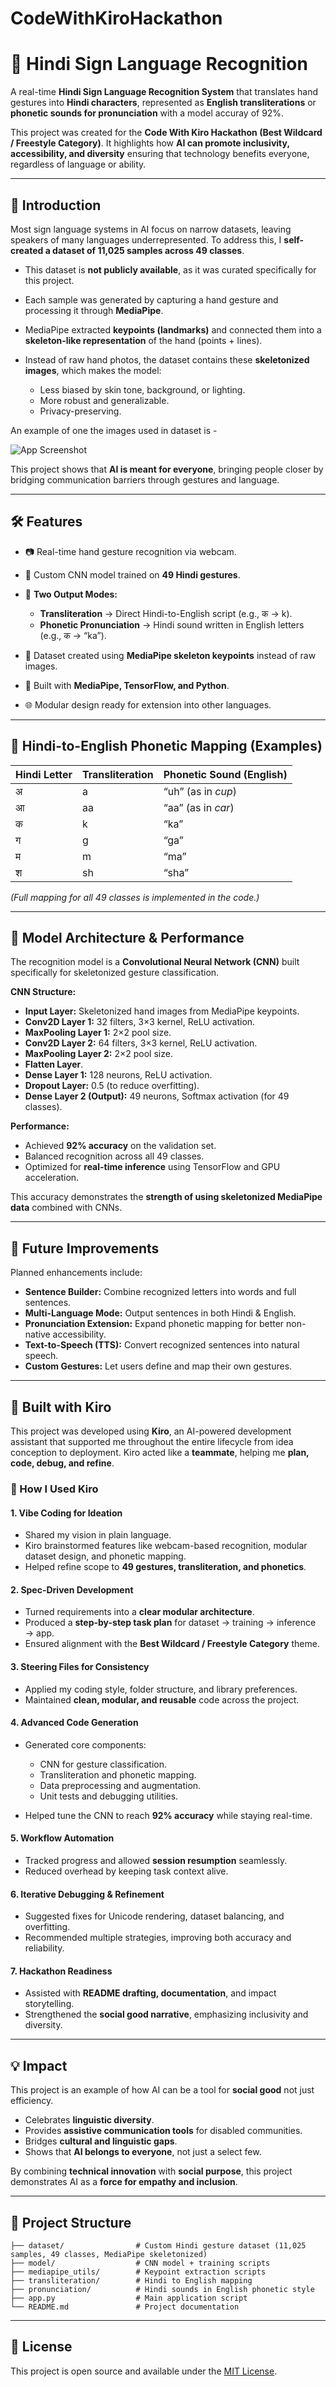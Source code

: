 # CodeWithKiroHackathon

# 🤟 Hindi Sign Language Recognition

A real-time **Hindi Sign Language Recognition System** that translates hand gestures into **Hindi characters**, represented as **English transliterations** or **phonetic sounds for pronunciation** with a model accuray of 92%.

This project was created for the **Code With Kiro Hackathon (Best Wildcard / Freestyle Category)**. It highlights how **AI can promote inclusivity, accessibility, and diversity** ensuring that technology benefits everyone, regardless of language or ability.

---

## 🌟 Introduction

Most sign language systems in AI focus on narrow datasets, leaving speakers of many languages underrepresented. To address this, I **self-created a dataset of 11,025 samples across 49 classes**.

* This dataset is **not publicly available**, as it was curated specifically for this project.
* Each sample was generated by capturing a hand gesture and processing it through **MediaPipe**.
* MediaPipe extracted **keypoints (landmarks)** and connected them into a **skeleton-like representation** of the hand (points + lines).
* Instead of raw hand photos, the dataset contains these **skeletonized images**, which makes the model:

  * Less biased by skin tone, background, or lighting.
  * More robust and generalizable.
  * Privacy-preserving.
 
    
An example of one the images used in dataset is -

![App Screenshot](sampleLetterImage.jpg)


This project shows that **AI is meant for everyone**, bringing people closer by bridging communication barriers through gestures and language.

---

## 🛠️ Features

* 📷 Real-time hand gesture recognition via webcam.
* 🧠 Custom CNN model trained on **49 Hindi gestures**.
* 🔡 **Two Output Modes:**

  * **Transliteration** → Direct Hindi-to-English script (e.g., क → k).
  * **Phonetic Pronunciation** → Hindi sound written in English letters (e.g., क → “ka”).
* 🎯 Dataset created using **MediaPipe skeleton keypoints** instead of raw images.
* 🧩 Built with **MediaPipe, TensorFlow, and Python**.
* 🌐 Modular design ready for extension into other languages.

---

## 🔡 Hindi-to-English Phonetic Mapping (Examples)

| Hindi Letter | Transliteration | Phonetic Sound (English) |
| ------------ | --------------- | ------------------------ |
| अ            | a               | “uh” (as in *cup*)       |
| आ            | aa              | “aa” (as in *car*)       |
| क            | k               | “ka”                     |
| ग            | g               | “ga”                     |
| म            | m               | “ma”                     |
| श            | sh              | “sha”                    |

*(Full mapping for all 49 classes is implemented in the code.)*

---

## 🧠 Model Architecture & Performance

The recognition model is a **Convolutional Neural Network (CNN)** built specifically for skeletonized gesture classification.

**CNN Structure:**

* **Input Layer:** Skeletonized hand images from MediaPipe keypoints.
* **Conv2D Layer 1:** 32 filters, 3×3 kernel, ReLU activation.
* **MaxPooling Layer 1:** 2×2 pool size.
* **Conv2D Layer 2:** 64 filters, 3×3 kernel, ReLU activation.
* **MaxPooling Layer 2:** 2×2 pool size.
* **Flatten Layer**.
* **Dense Layer 1:** 128 neurons, ReLU activation.
* **Dropout Layer:** 0.5 (to reduce overfitting).
* **Dense Layer 2 (Output):** 49 neurons, Softmax activation (for 49 classes).

**Performance:**

* Achieved **92% accuracy** on the validation set.
* Balanced recognition across all 49 classes.
* Optimized for **real-time inference** using TensorFlow and GPU acceleration.

This accuracy demonstrates the **strength of using skeletonized MediaPipe data** combined with CNNs.

---

## 🚀 Future Improvements

Planned enhancements include:

* **Sentence Builder:** Combine recognized letters into words and full sentences.
* **Multi-Language Mode:** Output sentences in both Hindi & English.
* **Pronunciation Extension:** Expand phonetic mapping for better non-native accessibility.
* **Text-to-Speech (TTS):** Convert recognized sentences into natural speech.
* **Custom Gestures:** Let users define and map their own gestures.

---

## 🤖 Built with Kiro

This project was developed using **Kiro**, an AI-powered development assistant that supported me throughout the entire lifecycle from idea conception to deployment. Kiro acted like a **teammate**, helping me **plan, code, debug, and refine**.

### 🧠 How I Used Kiro

#### 1. Vibe Coding for Ideation

* Shared my vision in plain language.
* Kiro brainstormed features like webcam-based recognition, modular dataset design, and phonetic mapping.
* Helped refine scope to **49 gestures, transliteration, and phonetics**.

#### 2. Spec-Driven Development

* Turned requirements into a **clear modular architecture**.
* Produced a **step-by-step task plan** for dataset → training → inference → app.
* Ensured alignment with the **Best Wildcard / Freestyle Category** theme.

#### 3. Steering Files for Consistency

* Applied my coding style, folder structure, and library preferences.
* Maintained **clean, modular, and reusable** code across the project.

#### 4. Advanced Code Generation

* Generated core components:

  * CNN for gesture classification.
  * Transliteration and phonetic mapping.
  * Data preprocessing and augmentation.
  * Unit tests and debugging utilities.
* Helped tune the CNN to reach **92% accuracy** while staying real-time.

#### 5. Workflow Automation

* Tracked progress and allowed **session resumption** seamlessly.
* Reduced overhead by keeping task context alive.

#### 6. Iterative Debugging & Refinement

* Suggested fixes for Unicode rendering, dataset balancing, and overfitting.
* Recommended multiple strategies, improving both accuracy and reliability.

#### 7. Hackathon Readiness

* Assisted with **README drafting, documentation**, and impact storytelling.
* Strengthened the **social good narrative**, emphasizing inclusivity and diversity.

---

## 💡 Impact

This project is an example of how AI can be a tool for **social good** not just efficiency.

* Celebrates **linguistic diversity**.
* Provides **assistive communication tools** for disabled communities.
* Bridges **cultural and linguistic gaps**.
* Shows that **AI belongs to everyone**, not just a select few.

By combining **technical innovation** with **social purpose**, this project demonstrates AI as a **force for empathy and inclusion**.

---

## 📁 Project Structure

```
├── dataset/                # Custom Hindi gesture dataset (11,025 samples, 49 classes, MediaPipe skeletonized)
├── model/                  # CNN model + training scripts
├── mediapipe_utils/        # Keypoint extraction scripts
├── transliteration/        # Hindi to English mapping
├── pronunciation/          # Hindi sounds in English phonetic style
├── app.py                  # Main application script
└── README.md               # Project documentation
```

---

## 📜 License

This project is open source and available under the [MIT License](LICENSE).

